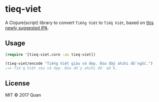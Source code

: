 # tieq-viet

A Clojure(script) library to convert `Tiếng Việt` to `Tiếq Việt`, based on [this newly suggested IPA](https://thanhnien.vn/giao-duc/khi-tieng-viet-duoc-viet-thanh-tieq-viet-903068.html). 

## Usage

```clj
(require '[tieq-viet.core :as tieq-viet])

(tieq-viet/encode "Tiếng Việt giàu và đẹp. Đùa đấy ahihi đồ ngốc.")
;=> Tiếq Việt zàu và dẹp. Dùa dấy ahihi dồ qốk.
```

## License

MIT © 2017 Quan
